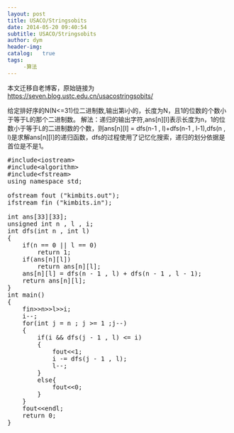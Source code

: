 ```yaml
---
layout: post
title: USACO/Stringsobits
date: 2014-05-20 09:40:54
subtitle: USACO/Stringsobits
author: dym
header-img:
catalog:   true
tags:
     -算法
---
```


本文迁移自老博客，原始链接为 <https://seven.blog.ustc.edu.cn/usacostringsobits/>

给定排好序的N(N<=31)位二进制数,输出第i小的，长度为N，且1的位数的个数小于等于L的那个二进制数。
解法：递归的输出字符,ans[n][l]表示长度为n，1的位数小于等于L的二进制数的个数，则ans[n][l] = dfs(n-1 , l)+dfs(n-1 , l-1),dfs(n , l)是求解ans[n][l]的递归函数，dfs的过程使用了记忆化搜索，递归的划分依据是首位是不是1。
<pre class = "brush:[cpp]">
#include&lt;iostream&gt;
#include&lt;algorithm&gt;
#include&lt;fstream&gt;
using namespace std;

ofstream fout ("kimbits.out");
ifstream fin ("kimbits.in");

int ans[33][33];
unsigned int n , l , i;
int dfs(int n , int l)
{
    if(n == 0 || l == 0)
        return 1;
    if(ans[n][l])
        return ans[n][l];
    ans[n][l] = dfs(n - 1 , l) + dfs(n - 1 , l - 1);
    return ans[n][l];
}
int main()
{
    fin&gt;&gt;n&gt;&gt;l&gt;&gt;i;
    i--;
    for(int j = n ; j >= 1 ;j--)
    {
        if(i && dfs(j - 1 , l) <= i)
        {
            fout&lt;&lt;1;
            i -= dfs(j - 1 , l);
            l--;
        }
        else{
            fout&lt;&lt;0;
        }
    }
    fout&lt;&lt;endl;
    return 0;
}
</pre>
